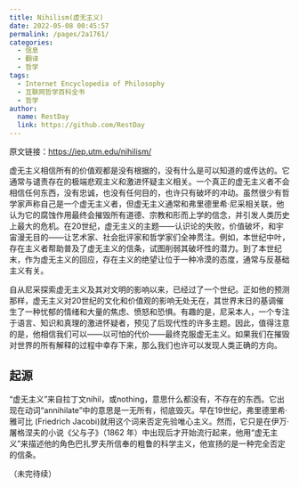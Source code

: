 ```yaml
---
title: Nihilism(虚无主义)
date: 2022-05-08 00:45:57
permalink: /pages/2a1761/
categories:
  - 信息
  - 翻译
  - 哲学
tags:
  - Internet Encyclopedia of Philosophy
  - 互联网哲学百科全书
  - 哲学
author: 
  name: RestDay
  link: https://github.com/RestDay
---
```


原文链接：<https://iep.utm.edu/nihilism/>

虚无主义相信所有的价值观都是没有根据的，没有什么是可以知道的或传达的。它通常与谴责存在的极端悲观主义和激进怀疑主义相关。一个真正的虚无主义者不会相信任何东西，没有忠诚，也没有任何目的，也许只有破坏的冲动。虽然很少有哲学家声称自己是一个虚无主义者，但虚无主义通常和弗里德里希·尼采相关联，他认为它的腐蚀作用最终会摧毁所有道德、宗教和形而上学的信念，并引发人类历史上最大的危机。在20世纪，虚无主义的主题——认识论的失败，价值破坏，和宇宙漫无目的——让艺术家、社会批评家和哲学家们全神贯注。例如，本世纪中叶，存在主义者帮助普及了虚无主义的信条，试图削弱其破坏性的潜力。到了本世纪末，作为虚无主义的回应，存在主义的绝望让位于一种冷漠的态度，通常与反基础主义有关。

自从尼采探索虚无主义及其对文明的影响以来，已经过了一个世纪。正如他的预测那样，虚无主义对20世纪的文化和价值观的影响无处无在，其世界末日的基调催生了一种忧郁的情绪和大量的焦虑、愤怒和恐惧。有趣的是，尼采本人，一个专注于语言、知识和真理的激进怀疑者，预见了后现代性的许多主题。因此，值得注意的是，他相信我们可以——以可怕的代价——最终克服虚无主义。如果我们在摧毁对世界的所有解释的过程中幸存下来，那么我们也许可以发现人类正确的方向。

## 起源

“虚无主义”来自拉丁文nihil，或nothing，意思什么都没有，不存在的东西。它出现在动词“annihilate”中的意思是一无所有，彻底毁灭。早在19世纪，弗里德里希·雅可比 (Friedrich Jacobi)就用这个词来否定先验唯心主义。然而，它只是在伊万·屠格涅夫的小说《父与子》（1862 年）中出现后才开始流行起来，他用“虚无主义”来描述他的角色巴扎罗夫所信奉的粗鲁的科学主义，他宣扬的是一种完全否定的信条。

（未完待续）
